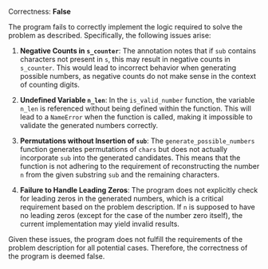 Correctness: **False**

The program fails to correctly implement the logic required to solve the problem as described. Specifically, the following issues arise:

1. **Negative Counts in `s_counter`**: The annotation notes that if `sub` contains characters not present in `s`, this may result in negative counts in `s_counter`. This would lead to incorrect behavior when generating possible numbers, as negative counts do not make sense in the context of counting digits.

2. **Undefined Variable `n_len`**: In the `is_valid_number` function, the variable `n_len` is referenced without being defined within the function. This will lead to a `NameError` when the function is called, making it impossible to validate the generated numbers correctly.

3. **Permutations without Insertion of `sub`**: The `generate_possible_numbers` function generates permutations of `chars` but does not actually incorporate `sub` into the generated candidates. This means that the function is not adhering to the requirement of reconstructing the number `n` from the given substring `sub` and the remaining characters.

4. **Failure to Handle Leading Zeros**: The program does not explicitly check for leading zeros in the generated numbers, which is a critical requirement based on the problem description. If `n` is supposed to have no leading zeros (except for the case of the number zero itself), the current implementation may yield invalid results.

Given these issues, the program does not fulfill the requirements of the problem description for all potential cases. Therefore, the correctness of the program is deemed false.